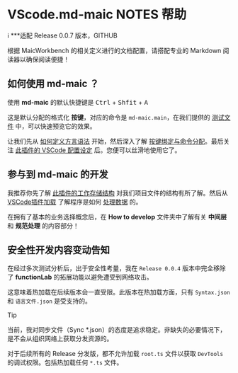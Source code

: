 # VScode.md-maic NOTES 帮助


ℹ️  ***适配 Release 0.0.7 版本，GITHUB 


根据 MaicWorkbench 的相关定义进行的文档配置，请搭配专业的 Markdown 阅读器以确保阅读便捷！



## 如何使用 md-maic ？
使用 **md-maic** 的默认快捷键是  <kbd>Ctrl</kbd> + <kbd>Shfit</kbd> + <kbd>A</kbd>

这是默认分配的格式化 **按键**，对应的命令是 `md-maic.main`，在我们提供的 [测试文件](../conf/maic/test.md) 中，可以快速预览它的效果。

让我们先从 [如何定义方言语法](./How%20to%20use/[00]custom%20syntax.md) 开始，然后深入了解 [按键绑定与命令分配](./How%20to%20use/[04]md-maic%20keybord%20bind.md)。最后关注 [此插件的 VSCode 配置设定](./How%20to%20use/[05]md-maic%20config%20setting.md) 后。您便可以丝滑地使用它了。



## 参与到 md-maic 的开发
我推荐你先了解 [此插件的工作存储结构](./How%20to%20Develop/DataTree.md) 对我们项目文件的结构有所了解。然后从 [VSCode插件加载](./run%20of%20stream/[00]Enabled.md) 了解程序是如何 [处理数据](./run%20of%20stream/[01]Read.md) 的。

在拥有了基本的业务选择概念后，在 **How to develop** 文件夹中了解有关 **中间层** 和 **规范处理** 的内容部分！



## 安全性开发内容变动告知
在经过多次测试分析后，出于安全性考量，我在 `Release 0.0.4` 版本中完全移除了 **functionLab** 的拓展功能以避免遭受到网络攻击。

这意味着热加载在后续版本会一直受限。此版本在热加载方面，只有 `Syntax.json` 和 `语言文件.json` 是受支持的。

> [!tip]
> 当前，我对同步文件（Sync *.json）的态度是追求稳定。非缺失的必要情况下，是不会从组织网络上获取分发资源的。

对于后续所有的 Release 分发版，都不允许加载 `root.ts` 文件以获取 `DevTools` 的调试权限。包括热加载任何 `*.ts` 文件。